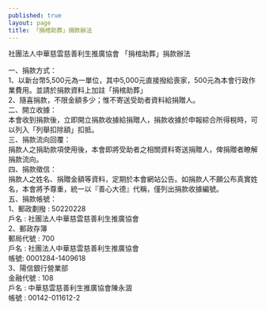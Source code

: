 ```yaml
---
published: true
layout: page
title: 「捐棺助葬」捐款辦法
---
```

社團法人中華慈雲慈善利生推廣協會
「捐棺助葬」捐款辦法

一、捐款方式：<br>
    1、以新台幣5,500元為一單位，其中5,000元直接撥給喪家，500元為本會行政作業費用。並請於捐款資料上加註「捐棺助葬」<br>
    2、隨喜捐款，不限金額多少；惟不寄送受助者資料給捐贈人。<br>
二、開立收據：<br>
    本會收到捐款後，立即開立捐款收據給捐贈人，捐款收據於申報綜合所得稅時，可以列入「列舉扣除額」扣抵。<br>
三、捐款流向回覆：<br>
    捐款人之捐助款項使用後，本會即將受助者之相關資料寄送捐贈人，俾捐贈者瞭解捐款流向。<br>
四、捐款徵信：<br>
    捐款人之姓名、捐贈金額等資料，定期於本會網站公告。如捐款人不願公布真實姓名，本會將予尊重，統一以『善心大德』代稱，僅列出捐款收據編號。<br>
五、捐款帳號：<br>
   1、郵政劃撥 : 50220228<br>
      戶名 : 社團法人中華慈雲慈善利生推廣協會<br>
   2、郵政存簿<br>
      郵局代號 : 700<br>
      戶名 : 社團法人中華慈雲慈善利生推廣協會<br>
      帳號: 0001284-1409618<br>
   3、陽信銀行營業部<br>
      金融代號 : 108<br>
      戶名 : 中華慈雲慈善利生推廣協會陳永涸<br>
      帳號 : 00142-011612-2<br>
